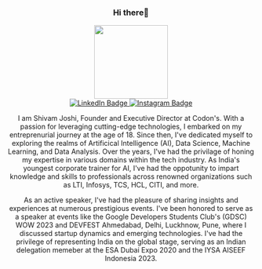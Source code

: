 <!--
### Hi there 👋
-->
<!--
**shivam19joshi/shivam19joshi** is a ✨ _special_ ✨ repository because its `README.md` (this file) appears on your GitHub profile.

Here are some ideas to get you started:

- 🔭 I’m currently working on ...
- 🌱 I’m currently learning ...
- 👯 I’m looking to collaborate on ...
- 🤔 I’m looking for help with ...
- 💬 Ask me about ...
- 📫 How to reach me: ...
- 😄 Pronouns: ...
- ⚡ Fun fact: ...
-->
<h3 id="Hi" align="center">Hi there👋</h3>

<div id="header" align="center">
  <img src="https://media.giphy.com/media/v1.Y2lkPTc5MGI3NjExd3N2OG9mNml0Y3VoeHhjY2d6dTFyeGsxc2Vqd2ZzeXdxeDJ4NzM0eCZlcD12MV9pbnRlcm5hbF9naWZfYnlfaWQmY3Q9Zw/ZXkraFrlIW1D25M6ZJ/giphy.gif" width="150"/>
</div>

<div align="center">
  <a href="https://www.linkedin.com/in/the-shivamjoshi">
    <img alt="LinkedIn Badge" src="https://img.shields.io/badge/LinkedIn-blue?logo=LinkedIn&link=https%3A%2F%2Fwww.linkedin.com%2Fin%2Fthe-shivamjoshi%2F">
  </a>
  <a href="https://www.instagram.com/the_shivamjoshi">
    <img alt="Instagram Badge" src="https://img.shields.io/badge/Instagram-yellow?logo=Instagram&link=https%3A%2F%2Fwww.instagram.com%2Fthe_shivamjoshi">
  </a>
</div>

<div id="Intro" align="center">
  <p>I am Shivam Joshi, Founder and Executive Director at Codon's. With a passion for leveraging cutting-edge technologies, I embarked on my entreprenurial journey at the age of 18. Since then, I've dedicated myself to exploring the realms of Artificical Intelligence (AI), Data Science, Machine Learning, and Data Analysis. Over the years, I've had the privilage of honing my expertise in various domains within the tech industry. As India's youngest corporate trainer for AI, I've had the oppotunity to impart knowledge and skills to professionals across renowned organizations such as LTI, Infosys, TCS, HCL, CITI, and more.</p>
  
  <p>As an active speaker, I've had the pleasure of sharing insights and experiences at numerous prestigious events. I've been honored to serve as a speaker at events like the Google Developers Students Club's (GDSC) WOW 2023 and DEVFEST Ahmedabad, Delhi, Luckhnow, Pune, where I discussed startup dynamics and emerging technologies. I've had the privilege of representing India on the global stage, serving as an Indian delegation memeber at the ESA Dubai Expo 2020 and the IYSA AISEEF Indonesia 2023.</p>
</div>
